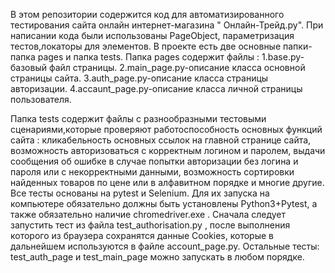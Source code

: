В этом репозитории содержится код для автоматизированного тестирования сайта онлайн интернет-магазина " Онлайн-Трейд.ру". При написании кода были использованы PageObject, параметризация тестов,локаторы для элементов. В проекте есть две основные папки- папка pages и папка tests.
Папка pages содержит файлы : 
1.base.py- базовый файл страницы.
2.main_page.py-описание класса основной страницы сайта.
3.auth_page.py-описание класса страницы авторизации.
4.accaunt_page.py-описание класса личной страницы пользователя.

Папка tests содержит файлы с разнообразными тестовыми сценариями,которые проверяют работоспособность основных функций сайта : 
кликабельность основных ссылок на главной странице сайта, возможность авторизоваться с корректным логином и паролем, выдачи сообщения об ошибке в случае попытки авторизации без логина и пароля или с некорректными данными, возможность сортировки найденных товаров по цене или в алфавитном порядке и многие другие.
Все тесты основаны на pytest и Selenium. Для их запуска на компьютере  обязательно должны быть установлены Python3+Pytest, а также обязательно наличие chromedriver.exe .
Сначала следует запустить тест из файла test_authorisation.py , после выполнения которого из браузера сохранятся данные Cookies, которые в дальнейшем используются в файле account_page.py. Остальные тесты: test_auth_page и test_main_page можно запускать в любом порядке.
